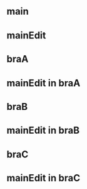 
## main
## mainEdit
## braA
## mainEdit in braA

## braB
## mainEdit in braB

## braC

## mainEdit in braC
